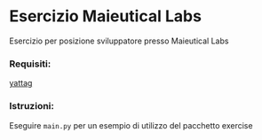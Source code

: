 # Esercizio Maieutical Labs
Esercizio per posizione sviluppatore presso Maieutical Labs

### Requisiti:
[yattag](https://pypi.org/project/yattag/)

### Istruzioni:
Eseguire `main.py` per un esempio di utilizzo del pacchetto exercise
